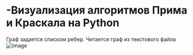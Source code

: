 # -Визуализация алгоритмов Прима и Краскала на Python
Граф задается списком ребер.
Читается граф из текстового файла
![image](https://user-images.githubusercontent.com/92984374/181428683-033101d4-6f4d-4810-b2d9-2056756cffcd.png)
